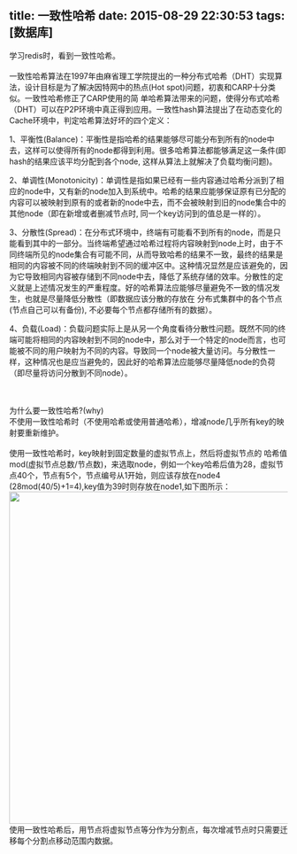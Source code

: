title: 一致性哈希
date: 2015-08-29 22:30:53
tags: [数据库]
---
学习redis时，看到一致性哈希。<br><br>
一致性哈希算法在1997年由麻省理工学院提出的一种分布式哈希（DHT）实现算法，设计目标是为了解决因特网中的热点(Hot spot)问题，初衷和CARP十分类似。一致性哈希修正了CARP使用的简 单哈希算法带来的问题，使得分布式哈希（DHT）可以在P2P环境中真正得到应用。一致性hash算法提出了在动态变化的Cache环境中，判定哈希算法好坏的四个定义：

  1、平衡性(Balance)：平衡性是指哈希的结果能够尽可能分布到所有的node中去，这样可以使得所有的node都得到利用。很多哈希算法都能够满足这一条件(即hash的结果应该平均分配到各个node, 这样从算法上就解决了负载均衡问题)。

  2、单调性(Monotonicity)：单调性是指如果已经有一些内容通过哈希分派到了相应的node中，又有新的node加入到系统中。哈希的结果应能够保证原有已分配的内容可以被映射到原有的或者新的node中去，而不会被映射到旧的node集合中的其他node（即在新增或者删减节点时, 同一个key访问到的值总是一样的）。 

  3、分散性(Spread)：在分布式环境中，终端有可能看不到所有的node，而是只能看到其中的一部分。当终端希望通过哈希过程将内容映射到node上时，由于不同终端所见的node集合有可能不同，从而导致哈希的结果不一致，最终的结果是相同的内容被不同的终端映射到不同的缓冲区中。这种情况显然是应该避免的，因为它导致相同内容被存储到不同node中去，降低了系统存储的效率。分散性的定义就是上述情况发生的严重程度。好的哈希算法应能够尽量避免不一致的情况发生，也就是尽量降低分散性（即数据应该分散的存放在 分布式集群中的各个节点(节点自己可以有备份), 不必要每个节点都存储所有的数据）。 

  4、负载(Load)：负载问题实际上是从另一个角度看待分散性问题。既然不同的终端可能将相同的内容映射到不同的node中，那么对于一个特定的node而言，也可能被不同的用户映射为不同的内容。导致同一个node被大量访问。与分散性一样，这种情况也是应当避免的，因此好的哈希算法应能够尽量降低node的负荷（即尽量将访问分散到不同node）。

<br><br>
为什么要一致性哈希?(why)<br>
不使用一致性哈希时（不使用哈希或使用普通哈希），增减node几乎所有key的映射要重新维护。<br><br>
使用一致性哈希时，key映射到固定数量的虚拟节点上，然后将虚拟节点的 哈希值mod(虚拟节点总数/节点数)，来选取node，例如一个key哈希后值为28，虚拟节点40个，节点有5个，节点编号从1开始，则应该存放在node4 (28mod(40/5)+1=4),key值为39时则存放在node1,如下图所示：<br>
<img width="600" src="/img/consistent-hashing/1.png"/><br>
使用一致性哈希后，用节点将虚拟节点等分作为分割点，每次增减节点时只需要迁移每个分割点移动范围内数据。

